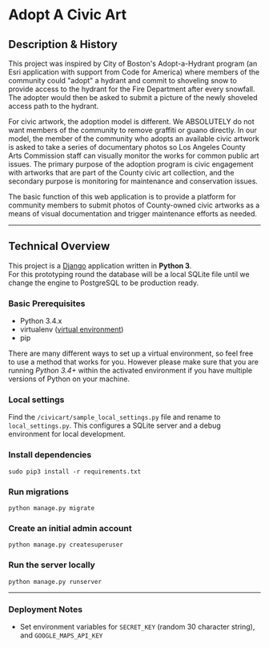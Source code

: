 # Adopt A Civic Art

## Description & History

This project was inspired by City of Boston's Adopt-a-Hydrant program (an Esri application with support from Code for America) where members of the community could "adopt" a hydrant and commit to shoveling snow to provide access to the hydrant for the Fire Department after every snowfall. The adopter would then be asked to submit a picture of the newly shoveled access path to the hydrant.

For civic artwork, the adoption model is different. We ABSOLUTELY do not want members of the community to remove graffiti or guano directly. In our model, the member of the community who adopts an available civic artwork is asked to take a series of documentary photos so Los Angeles County Arts Commission staff can visually monitor the works for common public art issues. The primary purpose of the adoption program is civic engagement with artworks that are part of the County civic art collection, and the secondary purpose is monitoring for maintenance and conservation issues.

The basic function of this web application is to provide a platform for community members to submit photos of County-owned civic artworks as a means of visual documentation and trigger maintenance efforts as needed.

---

## Technical Overview

This project is a [Django](https://www.djangoproject.com) application written in **Python 3**.<br>
For this prototyping round the database will be a local SQLite file until we change the engine to PostgreSQL to be production ready.

### Basic Prerequisites
* Python 3.4.x
* virtualenv ([virtual environment](https://docs.python.org/3/tutorial/venv.html))
* pip

There are many different ways to set up a virtual environment, so feel free to use a method that works for you. However please make sure that you are running *Python 3.4+* within the activated environment if you have multiple versions of Python on your machine.

### Local settings
Find the `/civicart/sample_local_settings.py` file and rename to `local_settings.py`. This configures a SQLite server and a debug environment for local development.

### Install dependencies
`sudo pip3 install -r requirements.txt`

### Run migrations
`python manage.py migrate`

### Create an initial admin account
`python manage.py createsuperuser`

### Run the server locally
`python manage.py runserver`

---

### Deployment Notes
* Set environment variables for `SECRET_KEY` (random 30 character string), and `GOOGLE_MAPS_API_KEY`
